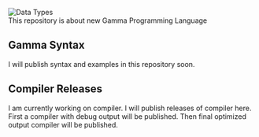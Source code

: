 ![Data Types](https://raw.githubusercontent.com/wiki/Algo-k/Gamma-Plus-Plus-Lang/Image/Ray.jfif)<br/>
This repository is about new Gamma Programming Language
## Gamma Syntax
I will publish syntax and examples in this repository soon.
## Compiler Releases
I am currently working on compiler.
I will publish releases of compiler here.
First a compiler with debug output will be published.
Then final optimized output compiler will be published.

